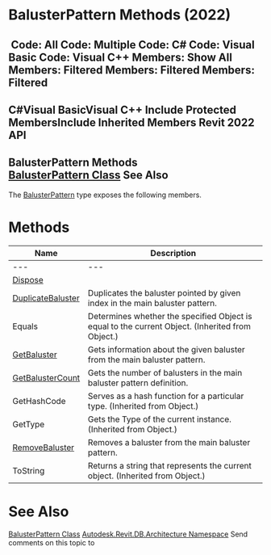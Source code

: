 # BalusterPattern Methods (2022)

﻿
 Code: All Code: Multiple Code: C# Code: Visual Basic Code: Visual C++  Members: Show All Members: Filtered Members: Filtered Members: Filtered   
---  
C#Visual BasicVisual C++
Include Protected MembersInclude Inherited Members
Revit 2022 API  
---  
BalusterPattern Methods  
[BalusterPattern Class](bb7868e3-0665-07e5-59e4-a95efb3079ab.md "BalusterPattern Class") See Also  
---  
The [BalusterPattern](bb7868e3-0665-07e5-59e4-a95efb3079ab.md "BalusterPattern Class") type exposes the following members.
# Methods
| Name | Description |
| --- | --- |
| --- | --- | --- |
| [Dispose](d6553ff4-ddab-93af-8121-27d4c447b64e.md "Dispose Method") |
| [DuplicateBaluster](10f4c489-9d7e-5520-f8a0-b50a53d87dc5.md "DuplicateBaluster Method") | Duplicates the baluster pointed by given index in the main baluster pattern. |
| Equals | Determines whether the specified Object is equal to the current Object. (Inherited from Object.) |
| [GetBaluster](abe74f0f-7ef2-c977-5efb-5a940e9b8df9.md "GetBaluster Method") | Gets information about the given baluster from the main baluster pattern. |
| [GetBalusterCount](ec2d8f6f-2b77-3a4f-70b4-910bafc07d90.md "GetBalusterCount Method") | Gets the number of balusters in the main baluster pattern definition. |
| GetHashCode | Serves as a hash function for a particular type.  (Inherited from Object.) |
| GetType | Gets the Type of the current instance. (Inherited from Object.) |
| [RemoveBaluster](b22685f5-1a7e-422c-8439-35504b96d3fd.md "RemoveBaluster Method") | Removes a baluster from the main baluster pattern. |
| ToString | Returns a string that represents the current object. (Inherited from Object.) |

# See Also
[BalusterPattern Class](bb7868e3-0665-07e5-59e4-a95efb3079ab.md "BalusterPattern Class")
[Autodesk.Revit.DB.Architecture Namespace](720f0c58-cb2b-4f13-374a-7348ed0a1cd3.md "Autodesk.Revit.DB.Architecture Namespace")
Send comments on this topic to 